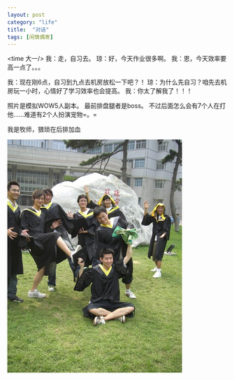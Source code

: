 ```yaml
---
layout: post
category: "life"
title:  "对话"
tags: [闲情偶寄]
---
```


<time 大一/>
我：走，自习去。
琼：好，今天作业很多啊。
我：恩，今天效率要高一点了。。。

<param 走到半路/>
我：现在刚6点，自习到九点去机房放松一下吧？！
琼：为什么先自习？咱先去机房玩一小时，心情好了学习效率也会提高。
我：你太了解我了！！！
<result 到机房一直玩到10点回寝室睡觉……/>


照片是模拟WOW5人副本。
最前排盘腿者是boss。
不过后面怎么会有7个人在打他……难道有2个人扮演宠物=。=

我是牧师，猥琐在后排加血

![duihua-pic](../assets/duihua-pic.jpg)